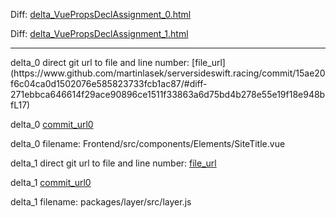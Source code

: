 Diff: [delta_VuePropsDeclAssignment_0.html](./delta_VuePropsDeclAssignment_0.html)

Diff: [delta_VuePropsDeclAssignment_1.html](./delta_VuePropsDeclAssignment_1.html)

<hr>
delta_0 direct git url to file and line number: [file_url](https://www.github.com/martinlasek/serversideswift.racing/commit/15ae20f6c04ca0d1502076e585823733fcb1ac87/#diff-271ebbca646614f29ace90896ce1511f33863a6d75bd4b278e55e19f18e948bfL17)

delta_0 [commit_url0](https://www.github.com/martinlasek/serversideswift.racing/commit/15ae20f6c04ca0d1502076e585823733fcb1ac87)

delta_0 filename: Frontend/src/components/Elements/SiteTitle.vue



delta_1 direct git url to file and line number: [file_url](https://www.github.com/zuoyanart/vue-layer/commit/cd4d97ea9c5643150a749255eddb256067178522/#diff-bd180d58af1371c75f922c5e0fac51147827b2651430cbdcaa73c7a69a29a4b0L222)

delta_1 [commit_url0](https://www.github.com/zuoyanart/vue-layer/commit/cd4d97ea9c5643150a749255eddb256067178522)

delta_1 filename: packages/layer/src/layer.js



